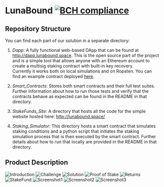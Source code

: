# LunaBound [![BCH compliance](https://bettercodehub.com/edge/badge/Blockchaingers/LunaBound?branch=master)](https://bettercodehub.com/)

## Repository Structure

You can find each part of our solution in a separate directory:

1. *Dapp*: A fully functional web-based DApp that can be found at http://dapp.lunabound.space. This is the open source part of the project and is a simple tool that allows anyone with an Ethereum account to create a multisig staking contract with built-in key recovery.  
Currently it works both on local simulations and on Ropsten. You can find an example contract deployed [here](https://ropsten.etherscan.io/address/0x4022c7ce08dcfa6b24afd0b33d2f90226bee22fa).

2. *Smart_Contracts*: Stores both smart contracts and their full test suites. Further information about how to run those tests and verify that the contracts behave as expected can be found in the README in that directory.

3. *StakeFunds_Site*: A directory that hosts all the code for the simple website hosted here: http://lunabound.space/

4. *Staking_Simulator*: This directory hosts a smart contract that simulates staking conditions and a python script that initiates the staking simulation process that is then executed by the smart contract. Further details about how to run that locally are provided in the README in that directory.

## Product Description

![Introduction](https://github.com/Blockchaingers/LunaBound/blob/master/img/slide1.png "Introduction")
![Challenge](https://github.com/Blockchaingers/LunaBound/blob/master/img/slide2.png "Challenge")
![Solution](https://github.com/Blockchaingers/LunaBound/blob/master/img/slide3.png "Solution")
![Proof of Stake](https://github.com/Blockchaingers/LunaBound/blob/master/img/slide4.png "Proof of Stake")
![Returns](https://github.com/Blockchaingers/LunaBound/blob/master/img/slide5.png "Returns")
![StakeFund](https://github.com/Blockchaingers/LunaBound/blob/master/img/slide6.png "StakeFund")
![Screenshot1](https://github.com/Blockchaingers/LunaBound/blob/master/img/slide7.png "Screenshot1")
![Screenshot2](https://github.com/Blockchaingers/LunaBound/blob/master/img/slide8.png "Screenshot2")
![Screenshot3](https://github.com/Blockchaingers/LunaBound/blob/master/img/slide9.png "Screenshot3")